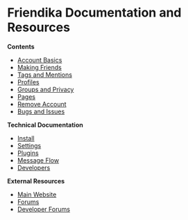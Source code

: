 Friendika Documentation and Resources
=====================================


**Contents**

* [Account Basics](help/Account-Basics)
* [Making Friends](help/Making-Friends)
* [Tags and Mentions](help/Tags-and-Mentions)
* [Profiles](help/Profiles)
* [Groups and Privacy](help/Groups-and-Privacy)
* [Pages](help/Pages)
* [Remove Account](help/Remove-Account)
* [Bugs and Issues](help/Bugs-and-Issues)

**Technical Documentation**

* [Install](help/Install)
* [Settings](help/Settings)
* [Plugins](help/Plugins)
* [Message Flow](help/Message-Flow)
* [Developers](help/Developers)


**External Resources**

* [Main Website](http://friendika.com)
* [Forums](http://groups.google.com/group/friendika)
* [Developer Forums](http://groups.google.com/group/friendika-dev)

